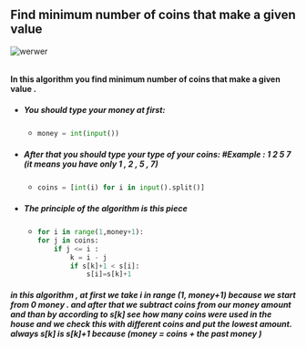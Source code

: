## Find minimum number of coins that make a given value
![werwer](https://github.com/mohammad-hasan-shahroodi/coins/assets/140893151/1578e7be-b284-41ae-8fb8-8cb7b262056b)
######
#### In this algorithm you find minimum number of coins that make a given value .
- ##### You should type your money at first:
  - ```python
    money = int(input())
    ```
- ##### After that you should type your type of your coins: #Example : 1 2 5 7 (it means you have only 1 , 2 , 5 , 7)
  - ```python
    coins = [int(i) for i in input().split()]
    ```
- ##### The principle of the algorithm is this piece
  - ```python
    for i in range(1,money+1):
    for j in coins:
        if j <= i :
            k = i - j
            if s[k]+1 < s[i]:
                s[i]=s[k]+1
    ```
##### in this algorithm , at first we take i in range (1, money+1) because we start from 0 money . and after that we subtract coins from our money amount and than by according to s[k] see how many coins were used in the house and we check this with different coins and put the lowest amount. always s[k] is s[k]+1 because (money = coins + the past money )
